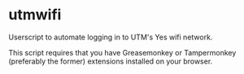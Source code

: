 # utmwifi
Userscript to automate logging in to UTM's Yes wifi network.

This script requires that you have Greasemonkey or Tampermonkey (preferably the former) extensions installed on your browser.
